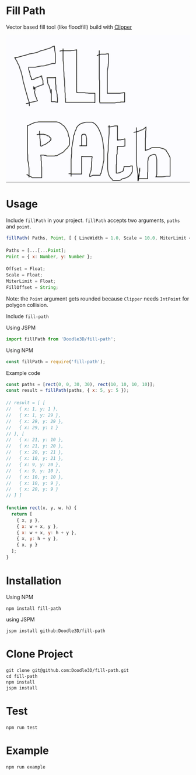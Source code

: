 # Fill Path
Vector based fill tool (like floodfill) build with [Clipper](https://www.npmjs.com/package/clipper-lib)

![](preview.gif)

# Usage
Include `fillPath` in your project. `fillPath` accepts two arguments, `paths` and `point`.

```javascript
fillPath( Paths, Point, [ { LineWidth = 1.0, Scale = 10.0, MiterLimit = 2.0, FillOffset = 'center' } ] );

Paths = [...[...Point];
Point = { x: Number, y: Number };

Offset = Float;
Scale = Float;
MiterLimit = Float;
FillOffset = String;
```
Note: the `Point` argument gets rounded because `Clipper` needs `IntPoint` for polygon collision.

Include `fill-path`

Using JSPM
```javascript
import fillPath from 'Doodle3D/fill-path';
```

Using NPM
```javascript
const fillPath = require('fill-path');
```

Example code
```javascript
const paths = [rect(0, 0, 30, 30), rect(10, 10, 10, 10)];
const result = fillPath(paths, { x: 5, y: 5 });

// result = [ [
//   { x: 1, y: 1 },
//   { x: 1, y: 29 },
//   { x: 29, y: 29 },
//   { x: 29, y: 1 }
// ], [
//   { x: 21, y: 10 },
//   { x: 21, y: 20 },
//   { x: 20, y: 21 },
//   { x: 10, y: 21 },
//   { x: 9, y: 20 },
//   { x: 9, y: 10 },
//   { x: 10, y: 10 },
//   { x: 10, y: 9 },
//   { x: 20, y: 9 }
// ] ]

function rect(x, y, w, h) {
  return [
    { x, y },
    { x: w + x, y },
    { x: w + x, y: h + y },
    { x, y: h + y },
    { x, y }
  ];
}
```

# Installation

Using NPM
```
npm install fill-path
```

using JSPM
```
jspm install github:Doodle3D/fill-path
```

# Clone Project
```
git clone git@github.com:Doodle3D/fill-path.git
cd fill-path
npm install
jspm install
```

# Test
```
npm run test
```

# Example
```
npm run example
```

